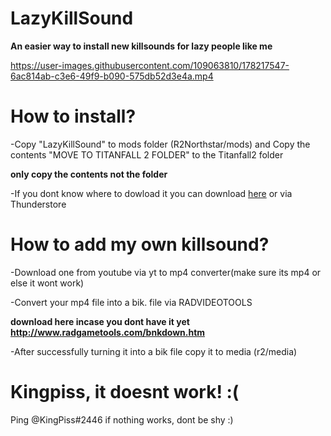 # **LazyKillSound**
**An easier way to install new killsounds for lazy people like me**






https://user-images.githubusercontent.com/109063810/178217547-6ac814ab-c3e6-49f9-b090-575db52d3e4a.mp4

# How to install?
-Copy "LazyKillSound" to mods folder (R2Northstar/mods) and Copy the contents "MOVE TO TITANFALL 2 FOLDER" to the Titanfall2 folder 

**only copy the contents not the folder**

-If you dont know where to dowload it you can download [here](https://github.com/UwuGirl213/LazyKillSound/releases/download/Northstar_1.9.0/KINGPISS-LazyKillSound-1.0.6.zip) or via Thunderstore

# How to add my own killsound?
-Download one from youtube via yt to mp4 converter(make sure its mp4 or else it wont work)  


-Convert your mp4 file into a bik. file via RADVIDEOTOOLS 

**download here incase you dont have it yet http://www.radgametools.com/bnkdown.htm**


-After successfully turning it into a bik file copy it to media (r2/media)



# Kingpiss, it doesnt work! :(
Ping @KingPiss#2446 if nothing works, dont be shy :)
